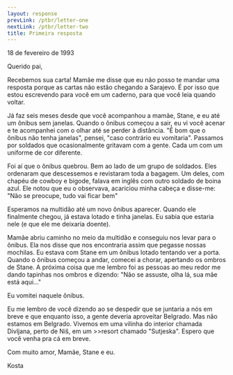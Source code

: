 ```yaml
---
layout: response
prevLink: /ptbr/letter-one
nextLink: /ptbr/letter-two
title: Primeira resposta
---
```


<div class="Response-date">18 de fevereiro de 1993</div>

Querido pai,

Recebemos sua carta! Mamãe me disse que eu não posso te mandar uma resposta porque as cartas não estão chegando a Sarajevo. É por isso que estou escrevendo para você em um caderno, para que você leia quando voltar.

Já faz seis meses desde que você acompanhou a mamãe, Stane, e eu até um ônibus sem janelas. Quando o ônibus começou a sair, eu vi você acenar e te acompanhei com o olhar até se perder à distância. "É bom que o ônibus não tenha janelas", pensei, "caso contrário eu vomitaria". Passamos por soldados que ocasionalmente gritavam com a gente. Cada um com um uniforme de cor diferente.

Foi aí que o ônibus quebrou. Bem ao lado de um grupo de soldados. Eles ordenaram que descessemos e revistaram toda a bagagem. Um deles, com chapéu de cowboy e bigode, falava em inglês com outro soldado de boina azul. Ele notou que eu o observava, acariciou minha cabeça e disse-me: "Não se preocupe, tudo vai ficar bem"

Esperamos na multidão até um novo ônibus aparecer. Quando ele finalmente chegou, já estava lotado e tinha janelas. Eu sabia que estaria nele (e que ele me deixaria doente).

Mamãe abriu caminho no meio da multidão e conseguiu nos levar para o ônibus. Ela nos disse que nos encontraria assim que pegasse nossas mochilas. Eu estava com Stane em um ônibus lotado tentando ver a porta. Quando o ônibus começou a andar, comecei a chorar, apertando os ombros de Stane. A próxima coisa que me lembro foi as pessoas ao meu redor me dando tapinhas nos ombros e dizendo: "Não se assuste, olha lá, sua mãe está aqui..."

Eu vomitei naquele ônibus.

Eu me lembro de você dizendo ao se despedir que se juntaria a nós em breve e que enquanto isso, a gente deveria aproveitar Belgrado. Mas não estamos em Belgrado. Vivemos em uma vilinha do interior chamada Divljana, perto de Niš, em um >>resort chamado "Sutjeska". Espero que você venha pra cá em breve.

Com muito amor,
Mamãe, Stane e eu.

<div class="Response-signature">Kosta</div>
